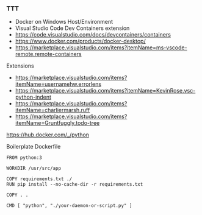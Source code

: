 ### TTT
- Docker on Windows Host/Environment
- Visual Studio Code Dev Containers extension
- https://code.visualstudio.com/docs/devcontainers/containers
- https://www.docker.com/products/docker-desktop/
- https://marketplace.visualstudio.com/items?itemName=ms-vscode-remote.remote-containers

Extensions
- https://marketplace.visualstudio.com/items?itemName=usernamehw.errorlens
- https://marketplace.visualstudio.com/items?itemName=KevinRose.vsc-python-indent
- https://marketplace.visualstudio.com/items?itemName=charliermarsh.ruff
- https://marketplace.visualstudio.com/items?itemName=Gruntfuggly.todo-tree

https://hub.docker.com/_/python

Boilerplate Dockerfile
```
FROM python:3

WORKDIR /usr/src/app

COPY requirements.txt ./
RUN pip install --no-cache-dir -r requirements.txt

COPY . .

CMD [ "python", "./your-daemon-or-script.py" ]
```

